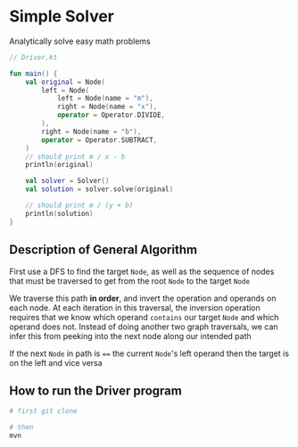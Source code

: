 # Simple Solver

Analytically solve easy math problems

```kotlin
// Driver.kt

fun main() {
    val original = Node(
        left = Node(
            left = Node(name = "m"),
            right = Node(name = "x"),
            operator = Operator.DIVIDE,
        ),
        right = Node(name = "b"),
        operator = Operator.SUBTRACT,
    )
    // should print m / x - b
    println(original)

    val solver = Solver()
    val solution = solver.solve(original)

    // should print m / (y + b)
    println(solution)
}
```

## Description of General Algorithm

First use a DFS to find the target `Node`, as well as the sequence of
nodes that must be traversed to get from the root `Node` to the target `Node`

We traverse this path **in order**, and invert the operation and operands on each node. 
At each iteration in this traversal, the inversion operation requires that we know which operand `contains` our target `Node` and which operand does not. Instead of
doing another two graph traversals, we can infer this from peeking into the next node along our intended path

If the next `Node` in path is `==` the current `Node`'s left operand then the target is on the left and vice versa

## How to run the Driver program

```bash
# first git clone

# then
mvn 
```